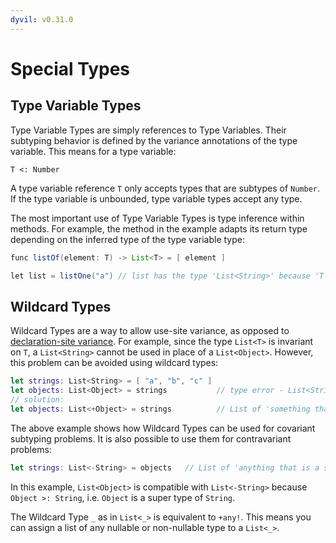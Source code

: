 ```yaml
---
dyvil: v0.31.0
---
```


# Special Types

## Type Variable Types

Type Variable Types are simply references to Type Variables. Their subtyping behavior is defined by the variance annotations of the type variable. This means for a type variable:

```
T <: Number
```

A type variable reference `T` only accepts types that are subtypes of `Number`. If the type variable is unbounded, type variable types accept any type.

The most important use of Type Variable Types is type inference within methods. For example, the method in the example adapts its return type depending on the inferred type of the type variable type:

```java
func listOf(element: T) -> List<T> = [ element ]

let list = listOne("a") // list has the type 'List<String>' because 'T' was inferred to 'String'
```

## Wildcard Types

Wildcard Types are a way to allow use-site variance, as opposed to [declaration-site variance](/types/variance.md). For example, since the type `List<T>` is invariant on `T`, a `List<String>` cannot be used in place of a `List<Object>`. However, this problem can be avoided using wildcard types:

```swift
let strings: List<String> = [ "a", "b", "c" ]
let objects: List<Object> = strings           // type error - List<String> is incompatible with List<Object>
// solution:
let objects: List<+Object> = strings          // List of 'something that is a subtype of' Object
```

The above example shows how Wildcard Types can be used for covariant subtyping problems. It is also possible to use them for contravariant problems:

```swift
let strings: List<-String> = objects   // List of 'anything that is a supertype of' String
```

In this example, `List<Object>` is compatible with `List<-String>` because `Object >: String`, i.e. `Object` is a super type of `String`.

The Wildcard Type `_` as in `List<_>` is equivalent to `+any!`. This means you can assign a list of any nullable or non-nullable type to a `List<_>`.

